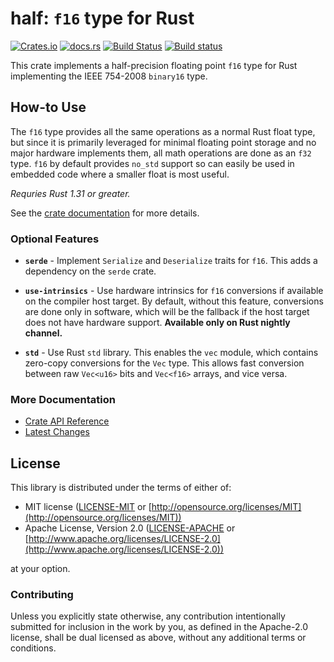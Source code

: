 # half: `f16` type for Rust
[![Crates.io](https://img.shields.io/crates/v/half.svg)](https://crates.io/crates/half/) [![docs.rs](https://docs.rs/half/badge.svg)](https://docs.rs/half/) [![Build Status](https://travis-ci.org/starkat99/half-rs.svg?branch=master)](https://travis-ci.org/starkat99/half-rs) [![Build status](https://ci.appveyor.com/api/projects/status/bi18aypi3h5r88gs?svg=true)](https://ci.appveyor.com/project/starkat99/half-rs)

This crate implements a half-precision floating point `f16` type for Rust implementing the IEEE 754-2008 `binary16` type.

## How-to Use

The `f16` type provides all the same operations as a normal Rust float type, but since it is primarily leveraged for
minimal floating point storage and no major hardware implements them, all math operations are done as an `f32` type.
`f16` by default provides `no_std` support so can easily be used in embedded code where a smaller float is most useful.

*Requries Rust 1.31 or greater.*

See the [crate documentation](https://docs.rs/half/) for more details.

### Optional Features

- **`serde`** - Implement `Serialize` and `Deserialize` traits for `f16`. This adds a dependency on the `serde`
crate.

- **`use-intrinsics`** - Use hardware intrinsics for `f16` conversions if available on the compiler host target. By
default, without this feature, conversions are done only in software, which will be the fallback if the host target does
not have hardware support. **Available only on Rust nightly channel.**

- **`std`** - Use Rust `std` library. This enables the `vec` module, which contains zero-copy conversions for the `Vec`
type. This allows fast conversion between raw `Vec<u16>` bits and `Vec<f16>` arrays, and vice versa.

### More Documentation

- [Crate API Reference](https://docs.rs/half/)
- [Latest Changes](CHANGELOG.md)

## License

This library is distributed under the terms of either of:

* MIT license ([LICENSE-MIT](LICENSE-MIT) or
[http://opensource.org/licenses/MIT](http://opensource.org/licenses/MIT))
* Apache License, Version 2.0 ([LICENSE-APACHE](LICENSE-APACHE) or
[http://www.apache.org/licenses/LICENSE-2.0](http://www.apache.org/licenses/LICENSE-2.0))

at your option.

### Contributing

Unless you explicitly state otherwise, any contribution intentionally submitted for inclusion in the
work by you, as defined in the Apache-2.0 license, shall be dual licensed as above, without any
additional terms or conditions.
